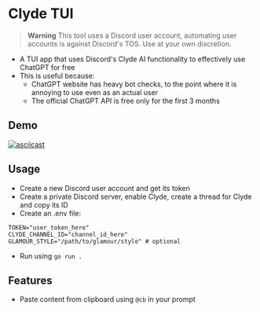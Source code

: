# Clyde TUI

> **Warning**
> This tool uses a Discord user account, automating user accounts is against Discord's TOS. Use at your own discretion.

- A TUI app that uses Discord's Clyde AI functionality to effectively use ChatGPT for free
- This is useful because:
  - ChatGPT website has heavy bot checks, to the point where it is annoying to use even as an actual user
  - The official ChatGPT API is free only for the first 3 months

## Demo

[![asciicast](https://asciinema.org/a/HeEq8E9ku7CwS7SKdRZ6v3HJF.svg)](https://asciinema.org/a/HeEq8E9ku7CwS7SKdRZ6v3HJF)

## Usage

- Create a new Discord user account and get its token
- Create a private Discord server, enable Clyde, create a thread for Clyde and copy its ID
- Create an .env file:

```env
TOKEN="user_token_here"
CLYDE_CHANNEL_ID="channel_id_here"
GLAMOUR_STYLE="/path/to/glamour/style" # optional
```

- Run using `go run .`

## Features

- Paste content from clipboard using `@cb` in your prompt
